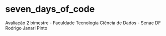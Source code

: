 # seven_days_of_code
Avaliação 2 bimestre - Faculdade Tecnologia Ciência de Dados - Senac DF
Rodrigo Janari Pinto
